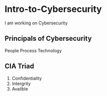 # Intro-to-Cybersecurity
I am working on Cybersecurity 

## Principals of Cybersecurity
People
Process
Technology

## CIA Triad
1. Confidentiality
2. Intergrity
3. Availble 
